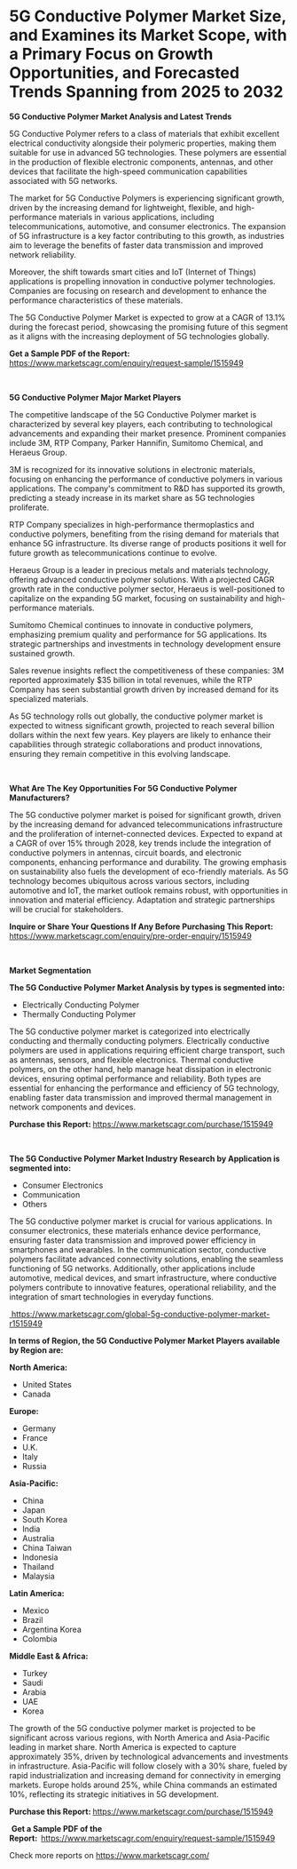 <p><h1>5G Conductive Polymer Market Size, and Examines its Market Scope, with a Primary Focus on Growth Opportunities, and Forecasted Trends Spanning from 2025 to 2032</h1></p><p><strong>5G Conductive Polymer Market Analysis and Latest Trends</strong></p>
<p><p>5G Conductive Polymer refers to a class of materials that exhibit excellent electrical conductivity alongside their polymeric properties, making them suitable for use in advanced 5G technologies. These polymers are essential in the production of flexible electronic components, antennas, and other devices that facilitate the high-speed communication capabilities associated with 5G networks.</p><p>The market for 5G Conductive Polymers is experiencing significant growth, driven by the increasing demand for lightweight, flexible, and high-performance materials in various applications, including telecommunications, automotive, and consumer electronics. The expansion of 5G infrastructure is a key factor contributing to this growth, as industries aim to leverage the benefits of faster data transmission and improved network reliability.</p><p>Moreover, the shift towards smart cities and IoT (Internet of Things) applications is propelling innovation in conductive polymer technologies. Companies are focusing on research and development to enhance the performance characteristics of these materials. </p><p>The 5G Conductive Polymer Market is expected to grow at a CAGR of 13.1% during the forecast period, showcasing the promising future of this segment as it aligns with the increasing deployment of 5G technologies globally.</p></p>
<p><strong>Get a Sample PDF of the Report:&nbsp;</strong> <a href="https://www.marketscagr.com/enquiry/request-sample/1515949?utm_campaign=2796&utm_medium=2&utm_source=Github&utm_content=ia&utm_term=29032025&utm_id=5g-conductive-polymer">https://www.marketscagr.com/enquiry/request-sample/1515949</a></p>
<p>&nbsp;</p>
<p><strong>5G Conductive Polymer Major Market Players</strong></p>
<p><p>The competitive landscape of the 5G Conductive Polymer market is characterized by several key players, each contributing to technological advancements and expanding their market presence. Prominent companies include 3M, RTP Company, Parker Hannifin, Sumitomo Chemical, and Heraeus Group.</p><p>3M is recognized for its innovative solutions in electronic materials, focusing on enhancing the performance of conductive polymers in various applications. The company's commitment to R&D has supported its growth, predicting a steady increase in its market share as 5G technologies proliferate.</p><p>RTP Company specializes in high-performance thermoplastics and conductive polymers, benefiting from the rising demand for materials that enhance 5G infrastructure. Its diverse range of products positions it well for future growth as telecommunications continue to evolve.</p><p>Heraeus Group is a leader in precious metals and materials technology, offering advanced conductive polymer solutions. With a projected CAGR growth rate in the conductive polymer sector, Heraeus is well-positioned to capitalize on the expanding 5G market, focusing on sustainability and high-performance materials.</p><p>Sumitomo Chemical continues to innovate in conductive polymers, emphasizing premium quality and performance for 5G applications. Its strategic partnerships and investments in technology development ensure sustained growth.</p><p>Sales revenue insights reflect the competitiveness of these companies: 3M reported approximately $35 billion in total revenues, while the RTP Company has seen substantial growth driven by increased demand for its specialized materials.</p><p>As 5G technology rolls out globally, the conductive polymer market is expected to witness significant growth, projected to reach several billion dollars within the next few years. Key players are likely to enhance their capabilities through strategic collaborations and product innovations, ensuring they remain competitive in this evolving landscape.</p></p>
<p>&nbsp;</p>
<p><strong>What Are The Key Opportunities For 5G Conductive Polymer Manufacturers?</strong></p>
<p><p>The 5G conductive polymer market is poised for significant growth, driven by the increasing demand for advanced telecommunications infrastructure and the proliferation of internet-connected devices. Expected to expand at a CAGR of over 15% through 2028, key trends include the integration of conductive polymers in antennas, circuit boards, and electronic components, enhancing performance and durability. The growing emphasis on sustainability also fuels the development of eco-friendly materials. As 5G technology becomes ubiquitous across various sectors, including automotive and IoT, the market outlook remains robust, with opportunities in innovation and material efficiency. Adaptation and strategic partnerships will be crucial for stakeholders.</p></p>
<p><strong>Inquire or Share Your Questions If Any Before Purchasing This Report:</strong> <a href="https://www.marketscagr.com/enquiry/pre-order-enquiry/1515949?utm_campaign=2796&utm_medium=2&utm_source=Github&utm_content=ia&utm_term=29032025&utm_id=5g-conductive-polymer">https://www.marketscagr.com/enquiry/pre-order-enquiry/1515949</a></p>
<p>&nbsp;</p>
<p><strong>Market Segmentation</strong></p>
<p><strong>The 5G Conductive Polymer Market Analysis by types is segmented into:</strong></p>
<p><ul><li>Electrically Conducting Polymer</li><li>Thermally Conducting Polymer</li></ul></p>
<p><p>The 5G conductive polymer market is categorized into electrically conducting and thermally conducting polymers. Electrically conductive polymers are used in applications requiring efficient charge transport, such as antennas, sensors, and flexible electronics. Thermal conductive polymers, on the other hand, help manage heat dissipation in electronic devices, ensuring optimal performance and reliability. Both types are essential for enhancing the performance and efficiency of 5G technology, enabling faster data transmission and improved thermal management in network components and devices.</p></p>
<p><strong>Purchase this Report:&nbsp;</strong><a href="https://www.marketscagr.com/purchase/1515949?utm_campaign=2796&utm_medium=2&utm_source=Github&utm_content=ia&utm_term=29032025&utm_id=5g-conductive-polymer">https://www.marketscagr.com/purchase/1515949</a></p>
<p>&nbsp;</p>
<p><strong>The 5G Conductive Polymer Market Industry Research by Application is segmented into:</strong></p>
<p><ul><li>Consumer Electronics</li><li>Communication</li><li>Others</li></ul></p>
<p><p>The 5G conductive polymer market is crucial for various applications. In consumer electronics, these materials enhance device performance, ensuring faster data transmission and improved power efficiency in smartphones and wearables. In the communication sector, conductive polymers facilitate advanced connectivity solutions, enabling the seamless functioning of 5G networks. Additionally, other applications include automotive, medical devices, and smart infrastructure, where conductive polymers contribute to innovative features, operational reliability, and the integration of smart technologies in everyday functions.</p></p>
<p><a href="https://www.marketscagr.com/global-5g-conductive-polymer-market-r1515949?utm_campaign=2796&utm_medium=2&utm_source=Github&utm_content=ia&utm_term=29032025&utm_id=5g-conductive-polymer">&nbsp;https://www.marketscagr.com/global-5g-conductive-polymer-market-r1515949</a></p>
<p><strong>In terms of Region, the 5G Conductive Polymer Market Players available by Region are:</strong></p>
<p>
    <p> <strong> North America: </strong>
        <ul>
            <li>United States</li>
            <li>Canada</li>
        </ul>
        </p> 
    <p> <strong> Europe: </strong>
        <ul>
            <li>Germany</li>
            <li>France</li>
            <li>U.K.</li>
            <li>Italy</li>
            <li>Russia</li>
        </ul>
        </p> 
    <p> <strong> Asia-Pacific: </strong>
        <ul>
            <li>China</li>
            <li>Japan</li>
            <li>South Korea</li>
            <li>India</li>
            <li>Australia</li>
            <li>China Taiwan</li>
            <li>Indonesia</li>
            <li>Thailand</li>
            <li>Malaysia</li>
        </ul>
        </p> 
    <p> <strong> Latin America: </strong>
        <ul>
            <li>Mexico</li>
            <li>Brazil</li>
            <li>Argentina Korea</li>
            <li>Colombia</li>
        </ul>
        </p> 
    <p> <strong> Middle East & Africa: </strong>
        <ul>
            <li>Turkey</li>
            <li>Saudi</li>
            <li>Arabia</li>
            <li>UAE</li>
            <li>Korea</li>
        </ul>
    </p>
    </p>
<p><p>The growth of the 5G conductive polymer market is projected to be significant across various regions, with North America and Asia-Pacific leading in market share. North America is expected to capture approximately 35%, driven by technological advancements and investments in infrastructure. Asia-Pacific will follow closely with a 30% share, fueled by rapid industrialization and increasing demand for connectivity in emerging markets. Europe holds around 25%, while China commands an estimated 10%, reflecting its strategic initiatives in 5G development.</p></p>
<p><strong>Purchase this Report: </strong><a href="https://www.marketscagr.com/purchase/1515949?utm_campaign=2796&utm_medium=2&utm_source=Github&utm_content=ia&utm_term=29032025&utm_id=5g-conductive-polymer">https://www.marketscagr.com/purchase/1515949</a></p>
<p>&nbsp;<strong>Get a Sample PDF of the Report:&nbsp;&nbsp;</strong><a href="https://www.marketscagr.com/enquiry/request-sample/1515949?utm_campaign=2796&utm_medium=2&utm_source=Github&utm_content=ia&utm_term=29032025&utm_id=5g-conductive-polymer">https://www.marketscagr.com/enquiry/request-sample/1515949</a></p>
<p><strong></strong></p>
<p>Check more reports on <a href="https://www.marketscagr.com/?utm_campaign=2796&utm_medium=2&utm_source=Github&utm_content=ia&utm_term=29032025&utm_id=5g-conductive-polymer">https://www.marketscagr.com/</a></p>